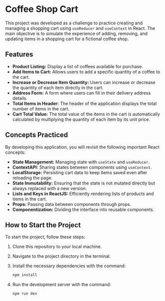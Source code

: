 # Coffee Shop Cart

This project was developed as a challenge to practice creating and managing a shopping cart using `useReducer` and `useContext` in React. The main objective is to simulate the experience of adding, removing, and updating items in a shopping cart for a fictional coffee shop.

## Features

- **Product Listing:** Display a list of coffees available for purchase.
- **Add Items to Cart:** Allows users to add a specific quantity of a coffee to the cart.
- **Increase or Decrease Item Quantity:** Users can increase or decrease the quantity of each item directly in the cart.
- **Address Form:** A form where users can fill in their delivery address details.
- **Total Items in Header:** The header of the application displays the total number of items in the cart.
- **Cart Total Value:** The total value of the items in the cart is automatically calculated by multiplying the quantity of each item by its unit price.

## Concepts Practiced

By developing this application, you will revisit the following important React concepts:

- **State Management:** Managing state with `useState` and `useReducer`.
- **ContextAPI:** Sharing states between components using `useContext`.
- **LocalStorage:** Persisting cart data to keep items saved even after reloading the page.
- **State Immutability:** Ensuring that the state is not mutated directly but always replaced with a new version.
- **Lists and Keys in ReactJS:** Efficiently rendering lists of products and items in the cart.
- **Props:** Passing data between components through props.
- **Componentization:** Dividing the interface into reusable components.

## How to Start the Project

To start the project, follow these steps:

1. Clone this repository to your local machine.
2. Navigate to the project directory in the terminal.
3. Install the necessary dependencies with the command:

   ```bash
   npm install
   ```

4. Run the development server with the command:

   ```bash
   npm run dev
   ```
   
